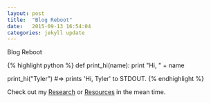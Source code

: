 ```yaml
---
layout: post
title:  "Blog Reboot"
date:   2015-09-13 16:54:04
categories: jekyll update
---
```


Blog Reboot

{% highlight python %}
def print_hi(name):
  print "Hi, " + name

print_hi("Tyler")
#=> prints 'Hi, Tyler' to STDOUT.
{% endhighlight %}

Check out my [Research][tresearch] or [Resources][tresources] in the mean time.

[tresources]:      http://tylerhalfpop.com/resources/
[tresearch]:   http://tylerhalfpop.com/research/
